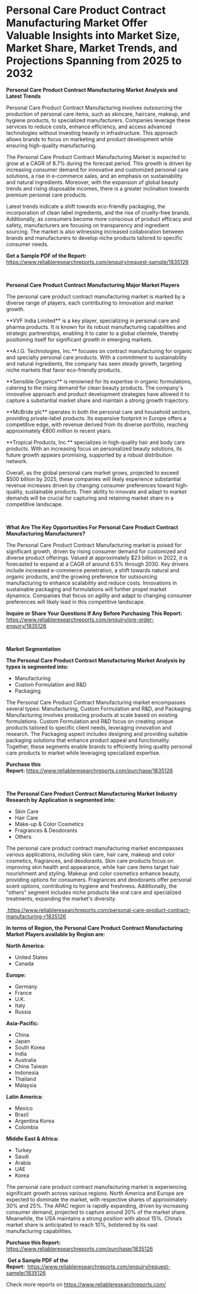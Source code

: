 <p><h1>Personal Care Product Contract Manufacturing Market Offer Valuable Insights into Market Size, Market Share, Market Trends, and Projections Spanning from 2025 to 2032</h1></p><p><strong>Personal Care Product Contract Manufacturing Market Analysis and Latest Trends</strong></p>
<p><p>Personal Care Product Contract Manufacturing involves outsourcing the production of personal care items, such as skincare, haircare, makeup, and hygiene products, to specialized manufacturers. Companies leverage these services to reduce costs, enhance efficiency, and access advanced technologies without investing heavily in infrastructure. This approach allows brands to focus on marketing and product development while ensuring high-quality manufacturing.</p><p>The Personal Care Product Contract Manufacturing Market is expected to grow at a CAGR of 8.7% during the forecast period. This growth is driven by increasing consumer demand for innovative and customized personal care solutions, a rise in e-commerce sales, and an emphasis on sustainability and natural ingredients. Moreover, with the expansion of global beauty trends and rising disposable incomes, there is a greater inclination towards premium personal care products.</p><p>Latest trends indicate a shift towards eco-friendly packaging, the incorporation of clean label ingredients, and the rise of cruelty-free brands. Additionally, as consumers become more conscious of product efficacy and safety, manufacturers are focusing on transparency and ingredient sourcing. The market is also witnessing increased collaboration between brands and manufacturers to develop niche products tailored to specific consumer needs.</p></p>
<p><strong>Get a Sample PDF of the Report:&nbsp;</strong> <a href="https://www.reliableresearchreports.com/enquiry/request-sample/1835126?utm_campaign=3522&utm_medium=2&utm_source=Github&utm_content=ia&utm_term=26032025&utm_id=personal-care-product-contract-manufacturing">https://www.reliableresearchreports.com/enquiry/request-sample/1835126</a></p>
<p>&nbsp;</p>
<p><strong>Personal Care Product Contract Manufacturing Major Market Players</strong></p>
<p><p>The personal care product contract manufacturing market is marked by a diverse range of players, each contributing to innovation and market growth. </p><p>**VVF India Limited** is a key player, specializing in personal care and pharma products. It is known for its robust manufacturing capabilities and strategic partnerships, enabling it to cater to a global clientele, thereby positioning itself for significant growth in emerging markets.</p><p>**A.I.G. Technologies, Inc.** focuses on contract manufacturing for organic and specialty personal care products. With a commitment to sustainability and natural ingredients, the company has seen steady growth, targeting niche markets that favor eco-friendly products.</p><p>**Sensible Organics** is renowned for its expertise in organic formulations, catering to the rising demand for clean beauty products. The company's innovative approach and product development strategies have allowed it to capture a substantial market share and maintain a strong growth trajectory.</p><p>**McBride plc** operates in both the personal care and household sectors, providing private-label products. Its expansive footprint in Europe offers a competitive edge, with revenue derived from its diverse portfolio, reaching approximately €800 million in recent years.</p><p>**Tropical Products, Inc.** specializes in high-quality hair and body care products. With an increasing focus on personalized beauty solutions, its future growth appears promising, supported by a robust distribution network.</p><p>Overall, as the global personal care market grows, projected to exceed $500 billion by 2025, these companies will likely experience substantial revenue increases driven by changing consumer preferences toward high-quality, sustainable products. Their ability to innovate and adapt to market demands will be crucial for capturing and retaining market share in a competitive landscape.</p></p>
<p>&nbsp;</p>
<p><strong>What Are The Key Opportunities For Personal Care Product Contract Manufacturing Manufacturers?</strong></p>
<p><p>The Personal Care Product Contract Manufacturing market is poised for significant growth, driven by rising consumer demand for customized and diverse product offerings. Valued at approximately $23 billion in 2022, it is forecasted to expand at a CAGR of around 6.5% through 2030. Key drivers include increased e-commerce penetration, a shift towards natural and organic products, and the growing preference for outsourcing manufacturing to enhance scalability and reduce costs. Innovations in sustainable packaging and formulations will further propel market dynamics. Companies that focus on agility and adapt to changing consumer preferences will likely lead in this competitive landscape.</p></p>
<p><strong>Inquire or Share Your Questions If Any Before Purchasing This Report:</strong> <a href="https://www.reliableresearchreports.com/enquiry/pre-order-enquiry/1835126?utm_campaign=3522&utm_medium=2&utm_source=Github&utm_content=ia&utm_term=26032025&utm_id=personal-care-product-contract-manufacturing">https://www.reliableresearchreports.com/enquiry/pre-order-enquiry/1835126</a></p>
<p>&nbsp;</p>
<p><strong>Market Segmentation</strong></p>
<p><strong>The Personal Care Product Contract Manufacturing Market Analysis by types is segmented into:</strong></p>
<p><ul><li>Manufacturing</li><li>Custom Formulation and R&D</li><li>Packaging</li></ul></p>
<p><p>The Personal Care Product Contract Manufacturing market encompasses several types: Manufacturing, Custom Formulation and R&D, and Packaging. Manufacturing involves producing products at scale based on existing formulations. Custom Formulation and R&D focus on creating unique products tailored to specific client needs, leveraging innovation and research. The Packaging aspect includes designing and providing suitable packaging solutions that enhance product appeal and functionality. Together, these segments enable brands to efficiently bring quality personal care products to market while leveraging specialized expertise.</p></p>
<p><strong>Purchase this Report:&nbsp;</strong><a href="https://www.reliableresearchreports.com/purchase/1835126?utm_campaign=3522&utm_medium=2&utm_source=Github&utm_content=ia&utm_term=26032025&utm_id=personal-care-product-contract-manufacturing">https://www.reliableresearchreports.com/purchase/1835126</a></p>
<p>&nbsp;</p>
<p><strong>The Personal Care Product Contract Manufacturing Market Industry Research by Application is segmented into:</strong></p>
<p><ul><li>Skin Care</li><li>Hair Care</li><li>Make-up & Color Cosmetics</li><li>Fragrances & Deodorants</li><li>Others</li></ul></p>
<p><p>The personal care product contract manufacturing market encompasses various applications, including skin care, hair care, makeup and color cosmetics, fragrances, and deodorants. Skin care products focus on improving skin health and appearance, while hair care items target hair nourishment and styling. Makeup and color cosmetics enhance beauty, providing options for consumers. Fragrances and deodorants offer personal scent options, contributing to hygiene and freshness. Additionally, the "others" segment includes niche products like oral care and specialized treatments, expanding the market's diversity.</p></p>
<p><a href="https://www.reliableresearchreports.com/personal-care-product-contract-manufacturing-r1835126?utm_campaign=3522&utm_medium=2&utm_source=Github&utm_content=ia&utm_term=26032025&utm_id=personal-care-product-contract-manufacturing">&nbsp;https://www.reliableresearchreports.com/personal-care-product-contract-manufacturing-r1835126</a></p>
<p><strong>In terms of Region, the Personal Care Product Contract Manufacturing Market Players available by Region are:</strong></p>
<p>
    <p> <strong> North America: </strong>
        <ul>
            <li>United States</li>
            <li>Canada</li>
        </ul>
        </p> 
    <p> <strong> Europe: </strong>
        <ul>
            <li>Germany</li>
            <li>France</li>
            <li>U.K.</li>
            <li>Italy</li>
            <li>Russia</li>
        </ul>
        </p> 
    <p> <strong> Asia-Pacific: </strong>
        <ul>
            <li>China</li>
            <li>Japan</li>
            <li>South Korea</li>
            <li>India</li>
            <li>Australia</li>
            <li>China Taiwan</li>
            <li>Indonesia</li>
            <li>Thailand</li>
            <li>Malaysia</li>
        </ul>
        </p> 
    <p> <strong> Latin America: </strong>
        <ul>
            <li>Mexico</li>
            <li>Brazil</li>
            <li>Argentina Korea</li>
            <li>Colombia</li>
        </ul>
        </p> 
    <p> <strong> Middle East & Africa: </strong>
        <ul>
            <li>Turkey</li>
            <li>Saudi</li>
            <li>Arabia</li>
            <li>UAE</li>
            <li>Korea</li>
        </ul>
    </p>
    </p>
<p><p>The personal care product contract manufacturing market is experiencing significant growth across various regions. North America and Europe are expected to dominate the market, with respective shares of approximately 30% and 25%. The APAC region is rapidly expanding, driven by increasing consumer demand, projected to capture around 20% of the market share. Meanwhile, the USA maintains a strong position with about 15%. China’s market share is anticipated to reach 10%, bolstered by its vast manufacturing capabilities.</p></p>
<p><strong>Purchase this Report: </strong><a href="https://www.reliableresearchreports.com/purchase/1835126?utm_campaign=3522&utm_medium=2&utm_source=Github&utm_content=ia&utm_term=26032025&utm_id=personal-care-product-contract-manufacturing">https://www.reliableresearchreports.com/purchase/1835126</a></p>
<p>&nbsp;<strong>Get a Sample PDF of the Report:&nbsp;&nbsp;</strong><a href="https://www.reliableresearchreports.com/enquiry/request-sample/1835126?utm_campaign=3522&utm_medium=2&utm_source=Github&utm_content=ia&utm_term=26032025&utm_id=personal-care-product-contract-manufacturing">https://www.reliableresearchreports.com/enquiry/request-sample/1835126</a></p>
<p><strong></strong></p>
<p>Check more reports on <a href="https://www.reliableresearchreports.com/?utm_campaign=3522&utm_medium=2&utm_source=Github&utm_content=ia&utm_term=26032025&utm_id=personal-care-product-contract-manufacturing">https://www.reliableresearchreports.com/</a></p>